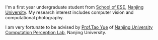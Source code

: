 I'm a first year undergraduate student from [School of ESE](https://ese.nju.edu.cn/), [Nanjing University](https://www.nju.edu.cn/). My research interest includes computer vision and computational photography.

I am very fortunate to be advised by [Prof.Tao Yue](https://computationalperceptionlab.github.io/member/assert/Yuetao/index.html) of [Nanjing University Computation Perception Lab](https://computationalperceptionlab.github.io), Nanjing University.
